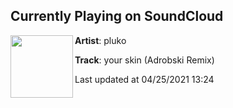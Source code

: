 ## Currently Playing on SoundCloud

[<img align="left" width="100" src="https://i1.sndcdn.com/artworks-Zv7HQZXnBQ8GiJAZ-FZxdSA-t500x500.jpg">](https://soundcloud.com/plukomusic/your-skin-adrobski-remix)

**Artist**: pluko 

**Track**: your skin (Adrobski Remix)

Last updated at 04/25/2021 13:24
